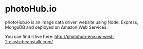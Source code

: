 # photoHub.io

photoHub.io is an image data driven website using Node, Express, MongoDB and deployed on Amazon Web Services. 

You can find it live here: http://photohub-env.us-west-2.elasticbeanstalk.com/


